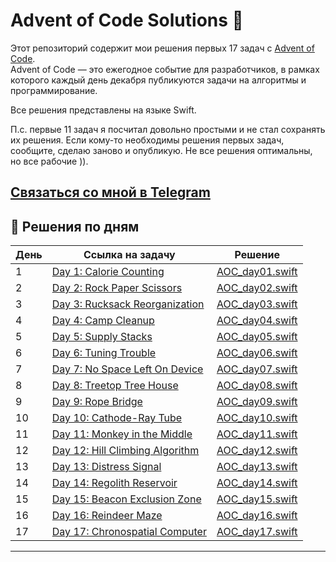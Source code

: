 # Advent of Code Solutions 🎄

Этот репозиторий содержит мои решения первых 17 задач с [Advent of Code](https://adventofcode.com/).  
Advent of Code — это ежегодное событие для разработчиков, в рамках которого каждый день декабря публикуются задачи на алгоритмы и программирование.

Все решения представлены на языке Swift.

П.c. первые 11 задач я посчитал довольно простыми и не стал сохранять их решения. Если кому-то необходимы решения первых задач, сообщите, сделаю заново и опубликую. Не все решения оптимальны, но все рабочие )). 

[Связаться со мной в Telegram](https://t.me/Victor_SMK)
---

## 📅 Решения по дням

| День  | Ссылка на задачу                          | Решение                     |
|-------|------------------------------------------|-----------------------------|
| 1     | [Day 1: Calorie Counting](https://adventofcode.com/2024/day/1)  | [AOC_day01.swift](./AOC_day01.swift) |
| 2     | [Day 2: Rock Paper Scissors](https://adventofcode.com/2024/day/2)  | [AOC_day02.swift](./AOC_day02.swift) |
| 3     | [Day 3: Rucksack Reorganization](https://adventofcode.com/2024/day/3)  | [AOC_day03.swift](./AOC_day03.swift) |
| 4     | [Day 4: Camp Cleanup](https://adventofcode.com/2024/day/4)  | [AOC_day04.swift](./AOC_day04.swift) |
| 5     | [Day 5: Supply Stacks](https://adventofcode.com/2024/day/5)  | [AOC_day05.swift](./AOC_day05.swift) |
| 6     | [Day 6: Tuning Trouble](https://adventofcode.com/2024/day/6)  | [AOC_day06.swift](./AOC_day06.swift) |
| 7     | [Day 7: No Space Left On Device](https://adventofcode.com/2024/day/7)  | [AOC_day07.swift](./AOC_day07.swift) |
| 8     | [Day 8: Treetop Tree House](https://adventofcode.com/2024/day/8)  | [AOC_day08.swift](./AOC_day08.swift) |
| 9     | [Day 9: Rope Bridge](https://adventofcode.com/2024/day/9)  | [AOC_day09.swift](./AOC_day09.swift) |
| 10    | [Day 10: Cathode-Ray Tube](https://adventofcode.com/2024/day/10)  | [AOC_day10.swift](./AOC_day10.swift) |
| 11    | [Day 11: Monkey in the Middle](https://adventofcode.com/2024/day/11)  | [AOC_day11.swift](./AOC_day11.swift) |
| 12    | [Day 12: Hill Climbing Algorithm](https://adventofcode.com/2024/day/12)  | [AOC_day12.swift](./AOC_day12.swift) |
| 13    | [Day 13: Distress Signal](https://adventofcode.com/2024/day/13)  | [AOC_day13.swift](./AOC_day13.swift) |
| 14    | [Day 14: Regolith Reservoir](https://adventofcode.com/2024/day/14)  | [AOC_day14.swift](./AOC_day14.swift) |
| 15    | [Day 15: Beacon Exclusion Zone](https://adventofcode.com/2024/day/15)  | [AOC_day15.swift](./AOC_day15.swift) |
| 16    | [Day 16: Reindeer Maze](https://adventofcode.com/2024/day/16)  | [AOC_day16.swift](./AOC_day16.swift) |
| 17    | [Day 17: Chronospatial Computer](https://adventofcode.com/2024/day/17)  | [AOC_day17.swift](./AOC_day17.swift) |

---
